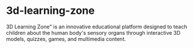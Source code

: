 # 3d-learning-zone
3D Learning Zone" is an innovative educational platform designed to teach children about the human body's sensory organs through interactive 3D models, quizzes, games, and multimedia content.
